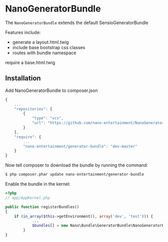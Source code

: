 NanoGeneratorBundle
===================

The `NanoGeneratorBundle` extends the default SensioGeneratorBundle

Features include:

- generate a layout.html.twig
- include base bootstrap css classes
- routes with bundle namespace

require a base.html.twig


Installation
------------

Add NanoGeneratorBundle to composer.json

```js
{
    ...
    "repositories": [
        {
            "type": "vcs",
            "url": "https://github.com/nano-entertainment/NanoGeneratorBundle"
        }
    ],
    "require": {
        ...
        "nano-entertainment/generator-bundle": "dev-master"
    }
}
```



Now tell composer to download the bundle by running the command:

``` bash
$ php composer.phar update nano-entertainment/generator-bundle
```


Enable the bundle in the kernel:

``` php
<?php
// app/AppKernel.php

public function registerBundles()
{
    if (in_array($this->getEnvironment(), array('dev', 'test'))) {
            ...     
            $bundles[] = new Nano\Bundle\GeneratorBundle\NanoGeneratorBundle();
        }
}
```